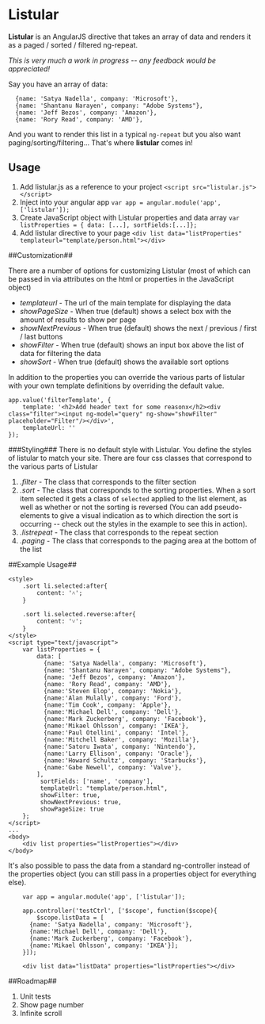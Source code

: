 Listular
========

**Listular** is an AngularJS directive that takes an array of data and renders it as a paged / sorted / filtered ng-repeat. 

*This is very much a work in progress -- any feedback would be appreciated!*

Say you have an array of data:
 
```
  {name: 'Satya Nadella', company: 'Microsoft'},
  {name: 'Shantanu Narayen', company: "Adobe Systems"},
  {name: 'Jeff Bezos', company: 'Amazon'},
  {name: 'Rory Read', company: 'AMD'},
```

And you want to render this list in a typical `ng-repeat` but you also want paging/sorting/filtering... That's where **listular** comes in! 

 

## Usage ##
1. Add listular.js as a reference to your project `<script src="listular.js"></script>`
2. Inject into your angular app `var app = angular.module('app', ['listular']);` 
3. Create JavaScript object with Listular properties and data array `var listProperties = { data: [...], sortFields:[...]};`
4. Add listular directive to your page `<div list data="listProperties" templateurl="template/person.html"></div>`

##Customization##

There are a number of options for customizing Listular (most of which can be passed in via attributes on the html or properties in the JavaScript object)


* *templateurl* - The url of the main template for displaying the data
* *showPageSize* - When true (default) shows a select box with the amount of results to show per page
* *showNextPrevious* - When true (default) shows the next / previous / first / last buttons 
* *showFilter* - When true (default) shows an input box above the list of data for filtering the data
* *showSort* - When true (default) shows the available sort options

In addition to the properties you can override the various parts of listular with your own template definitions by overriding the default value.

```
app.value('filterTemplate', {
    template: '<h2>Add header text for some reasonx</h2><div class="filter"><input ng-model="query" ng-show="showFilter" placeholder="Filter"/></div>',
    templateUrl: ''
});
```

###Styling###
There is no default style with Listular. You define the styles of listular to match your site. There are four css classes that correspond to the various parts of Listular

1. *.filter* - The class that corresponds to the filter section
2. *.sort* - The class that corresponds to the sorting properties. When a sort item selected it gets a class of `selected` applied to the list element, as well as whether or not the sorting is reversed (You can add pseudo-elements to give a visual indication as to which direction the sort is occurring -- check out the styles in the example to see this in action).
3. *.listrepeat* - The class that corresponds to the repeat section
4. *.paging* - The class that corresponds to the paging area at the bottom of the list

##Example Usage##

```
<style>
	.sort li.selected:after{
		content: '˄';
	}

	.sort li.selected.reverse:after{
		content: '˅';
	}
</style>
<script type="text/javascript">
	var listProperties = {
		data: [
	      {name: 'Satya Nadella', company: 'Microsoft'},
	      {name: 'Shantanu Narayen', company: "Adobe Systems"},
	      {name: 'Jeff Bezos', company: 'Amazon'},
	      {name: 'Rory Read', company: 'AMD'},
	      {name:'Steven Elop', company: 'Nokia'},
	      {name:'Alan Mulally', company: 'Ford'},
	      {name:'Tim Cook', company: 'Apple'},
	      {name:'Michael Dell', company: 'Dell'},
	      {name:'Mark Zuckerberg', company: 'Facebook'},
	      {name:'Mikael Ohlsson', company: 'IKEA'},
	      {name:'Paul Otellini', company: 'Intel'},
	      {name:'Mitchell Baker', company: 'Mozilla'},
	      {name:'Satoru Iwata', company: 'Nintendo'},
	      {name:'Larry Ellison', company: 'Oracle'},
	      {name:'Howard Schultz', company: 'Starbucks'},
	      {name:'Gabe Newell', company: 'Valve'},
	    ],
	     sortFields: ['name', 'company'],
	     templateUrl: "template/person.html",
	     showFilter: true,
	     showNextPrevious: true,
	     showPageSize: true 
	};	
</script>
...
<body>
	<div list properties="listProperties"></div>
</body>

```

It's also possible to pass the data from a standard ng-controller instead of the properties object (you can still pass in a properties object for everything else). 

```
	var app = angular.module('app', ['listular']);
	
	app.controller('testCtrl', ['$scope', function($scope){
		$scope.listData = [
      {name: 'Satya Nadella', company: 'Microsoft'},
      {name:'Michael Dell', company: 'Dell'},
      {name:'Mark Zuckerberg', company: 'Facebook'},
      {name:'Mikael Ohlsson', company: 'IKEA'}];
	}]);
```

```
	<div list data="listData" properties="listProperties"></div>
```

##Roadmap##
1. Unit tests
1. Show page number
1. Infinite scroll
